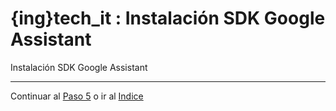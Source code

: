# {ing}tech_it : Instalación SDK Google Assistant

Instalación SDK Google Assistant

--------
Continuar al  [Paso 5](./creando_dialog_flow_y_action_google.md) o ir al [Indice](./index.md)